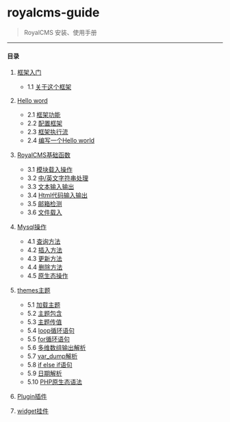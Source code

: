 royalcms-guide
==============

> RoyalCMS 安装、使用手册

------

#### 目录 ####

1.	[框架入门]()
	*	1.1  [关于这个框架](about.md)
					
2. 	[Hello word]()
	* 	2.1 [框架功能]()
	* 	2.2 [配置框架]()
	* 	2.3 [框架执行流]()
	* 	2.4 [编写一个Hello world](hello_world.md)
		
3. 	[RoyalCMS基础函数]()
	* 	3.1 [模块载入操作]()		
	* 	3.2	[中/英文字符串处理]()
	* 	3.3 [文本输入输出]()
	* 	3.4 [Html代码输入输出]()	
	* 	3.5 [邮箱检测]()
	* 	3.6 [文件载入]()
	
4. 	[Mysql操作]()
	* 	4.1 [查询方法]()
	* 	4.2 [插入方法]()
	* 	4.3 [更新方法]()
	* 	4.4 [删除方法]()
	* 	4.5 [原生态操作]()
	
5. 	[themes主题]()
	* 	5.1 [加载主题]()
	* 	5.2 [主题包含]()
	* 	5.3 [主题传值]()
	* 	5.4 [loop循环语句]()
	* 	5.5 [for循环语句]()
	* 	5.6 [多维数组输出解析]()
	* 	5.7 [var_dump解析]()
	* 	5.8 [if else if语句]()
	* 	5.9 [日期解析]()
	* 	5.10 [PHP原生态语法]()
	
6. 	[Plugin插件]()

7. 	[widget挂件]()

